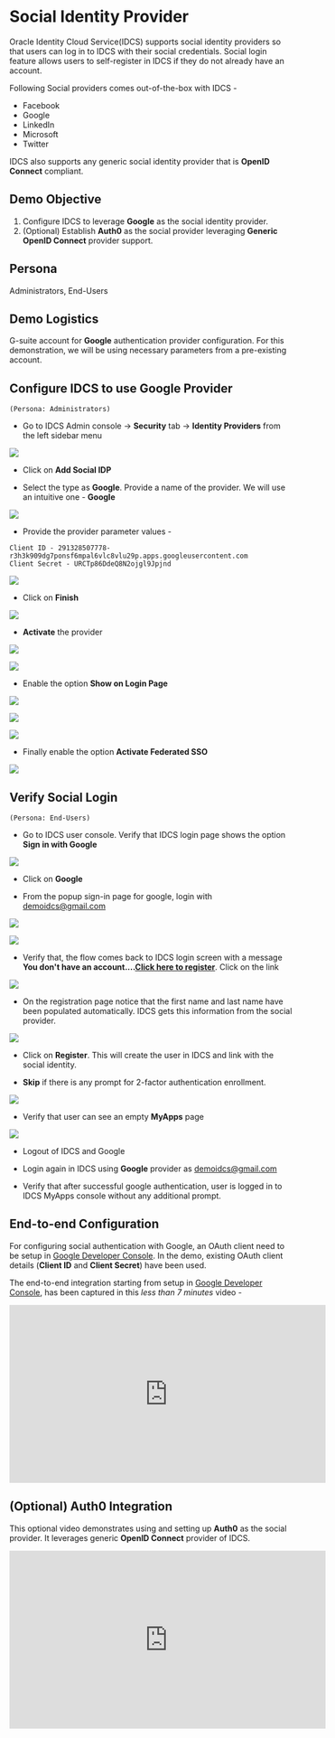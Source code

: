 # Social Identity Provider

Oracle Identity Cloud Service(IDCS) supports social identity providers so that users can log in to IDCS with their social credentials. Social login feature allows users to self-register in IDCS if they do not already have an account.

Following Social providers comes out-of-the-box with IDCS -

* Facebook
* Google
* LinkedIn
* Microsoft
* Twitter

IDCS also supports any generic social identity provider that is **OpenID Connect** compliant.

## Demo Objective

1. Configure IDCS to leverage **Google** as the social identity provider. 
2. (Optional) Establish **Auth0** as the social provider leveraging **Generic OpenID Connect** provider support.

## Persona

Administrators, End-Users

## Demo Logistics

G-suite account for **Google** authentication provider configuration. For this demonstration, we will be using necessary parameters from a pre-existing account.

## Configure IDCS to use Google Provider
`(Persona: Administrators)`

* Go to IDCS Admin console -> **Security** tab -> **Identity Providers** from the left sidebar menu

![](images/IDP-Social-1.png)

* Click on **Add Social IDP**

* Select the type as **Google**. Provide a name of the provider. We will use an intuitive one - **Google**

![](images/IDP-Social-2.png)

* Provide the provider parameter values -

```
Client ID - 291328507778-r3h3k909dg7ponsf6mpal6vlc8vlu29p.apps.googleusercontent.com
Client Secret - URCTp86DdeQ8N2ojgl9Jpjnd
```
![](images/IDP-Social-3.png)

* Click on **Finish**

![](images/IDP-Social-4.png)

* **Activate** the provider

![](images/IDP-Social-5.png)

![](images/IDP-Social-6.png)

* Enable the option **Show on Login Page**

![](images/IDP-Social-7.png)

![](images/IDP-Social-8.png)

![](images/IDP-Social-9.png)

* Finally enable the option **Activate Federated SSO**

![](images/IDP-Social-10.png)

## Verify Social Login
`(Persona: End-Users)`

* Go to IDCS user console. Verify that IDCS login page shows the option **Sign in with Google**

![](images/IDP-Social-11.png)

* Click on **Google**

* From the popup sign-in page for google, login with [demoidcs@gmail.com]()

![](images/IDP-Social-12.png)

![](images/IDP-Social-13.png)

* Verify that, the flow comes back to IDCS login screen with a message **You don't have an account....[Click here to register]()**. Click on the link

![](images/IDP-Social-14.png)

* On the registration page notice that the first name and last name have been populated automatically. IDCS gets this information from the social provider. 

![](images/IDP-Social-15.png)

* Click on **Register**. This will create the user in IDCS and link with the social identity.

* **Skip** if there is any prompt for 2-factor authentication enrollment.

![](images/IDP-Social-16.png)

* Verify that user can see an empty **MyApps** page

![](images/IDP-Social-17.png)

* Logout of IDCS and Google

* Login again in IDCS using **Google** provider as [demoidcs@gmail.com]()

* Verify that after successful google authentication, user is logged in to IDCS MyApps console without any additional prompt.

## End-to-end Configuration

For configuring social authentication with Google, an OAuth client need to be setup in [Google Developer Console](https://console.developers.google.com). In the demo, existing OAuth client details (**Client ID** and **Client Secret**) have been used. 

The end-to-end integration starting from setup in [Google Developer Console](https://console.developers.google.com), has been captured in this *less than 7 minutes* video -

<iframe width="560" height="315" src="https://www.youtube.com/embed/JU8ArDvzWq0" frameborder="0" allow="autoplay; encrypted-media" allowfullscreen></iframe>


## (Optional) Auth0 Integration

This optional video demonstrates using and setting up **Auth0** as the social provider. It leverages generic **OpenID Connect** provider of IDCS.

<iframe width="560" height="315" src="https://www.youtube.com/embed/kgik7VDdn-k" frameborder="0" allow="autoplay; encrypted-media" allowfullscreen></iframe>